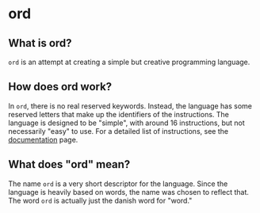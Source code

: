 # ord

## What is ord?

`ord` is an attempt at creating a simple but creative programming language.

## How does ord work?

In `ord`, there is no real reserved keywords. Instead, the language has some reserved letters that make up the identifiers of the instructions.
The language is designed to be "simple", with around 16 instructions, but not necessarily "easy" to use. For a detailed list of instructions, see the [documentation](documentation.md) page.

## What does "ord" mean?

The name `ord` is a very short descriptor for the language. Since the language is heavily based on words, the name
was chosen to reflect that. The word `ord` is actually just the danish word for "word."